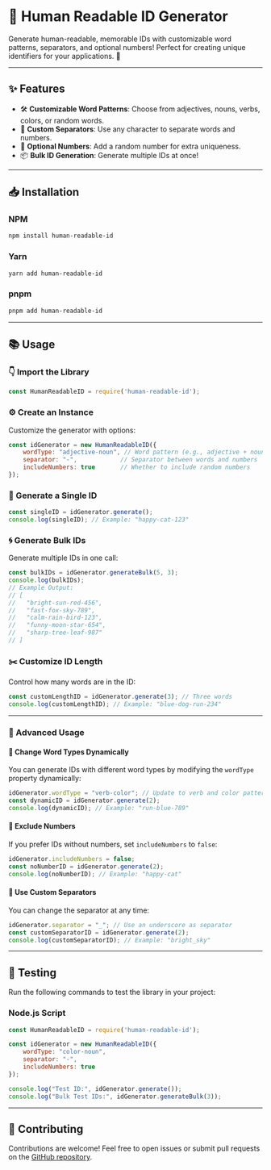 # 🎉 Human Readable ID Generator

Generate human-readable, memorable IDs with customizable word patterns, separators, and optional numbers! Perfect for creating unique identifiers for your applications. 🚀

---

## ✨ Features

- 🛠️ **Customizable Word Patterns**: Choose from adjectives, nouns, verbs, colors, or random words.
- 🔗 **Custom Separators**: Use any character to separate words and numbers.
- 🔢 **Optional Numbers**: Add a random number for extra uniqueness.
- 📦 **Bulk ID Generation**: Generate multiple IDs at once!

---

## 📥 Installation

### NPM

```bash
npm install human-readable-id  
```

### Yarn

```bash
yarn add human-readable-id  
```

### pnpm

```bash
pnpm add human-readable-id  
```

---

## 📚 Usage

### 👇 Import the Library

```javascript
const HumanReadableID = require('human-readable-id');  
```

### ⚙️ Create an Instance

Customize the generator with options:

```javascript
const idGenerator = new HumanReadableID({  
    wordType: "adjective-noun", // Word pattern (e.g., adjective + noun)  
    separator: "-",            // Separator between words and numbers  
    includeNumbers: true       // Whether to include random numbers  
});  
```

### 🔖 Generate a Single ID

```javascript
const singleID = idGenerator.generate();  
console.log(singleID); // Example: "happy-cat-123"  
```

### 🌀 Generate Bulk IDs

Generate multiple IDs in one call:

```javascript
const bulkIDs = idGenerator.generateBulk(5, 3);  
console.log(bulkIDs);  
// Example Output:  
// [  
//   "bright-sun-red-456",  
//   "fast-fox-sky-789",  
//   "calm-rain-bird-123",  
//   "funny-moon-star-654",  
//   "sharp-tree-leaf-987"  
// ]  
```

### ✂️ Customize ID Length

Control how many words are in the ID:

```javascript
const customLengthID = idGenerator.generate(3); // Three words  
console.log(customLengthID); // Example: "blue-dog-run-234"  
```

---

### 🎯 Advanced Usage

#### 🔄 Change Word Types Dynamically
You can generate IDs with different word types by modifying the `wordType` property dynamically:

```javascript
idGenerator.wordType = "verb-color"; // Update to verb and color pattern
const dynamicID = idGenerator.generate(2);
console.log(dynamicID); // Example: "run-blue-789"
```

#### 🚀 Exclude Numbers
If you prefer IDs without numbers, set `includeNumbers` to `false`:

```javascript
idGenerator.includeNumbers = false;
const noNumberID = idGenerator.generate(2);
console.log(noNumberID); // Example: "happy-cat"
```

#### 🔗 Use Custom Separators
You can change the separator at any time:

```javascript
idGenerator.separator = "_"; // Use an underscore as separator
const customSeparatorID = idGenerator.generate(2);
console.log(customSeparatorID); // Example: "bright_sky"
```

---

## 🧪 Testing

Run the following commands to test the library in your project:

### Node.js Script
```javascript
const HumanReadableID = require('human-readable-id');

const idGenerator = new HumanReadableID({
    wordType: "color-noun",
    separator: "-",
    includeNumbers: true
});

console.log("Test ID:", idGenerator.generate());
console.log("Bulk Test IDs:", idGenerator.generateBulk(3));
```

---

## 🤝 Contributing

Contributions are welcome! Feel free to open issues or submit pull requests on the [GitHub repository](https://github.com/milan-rath0d/human-readable-id.git).


